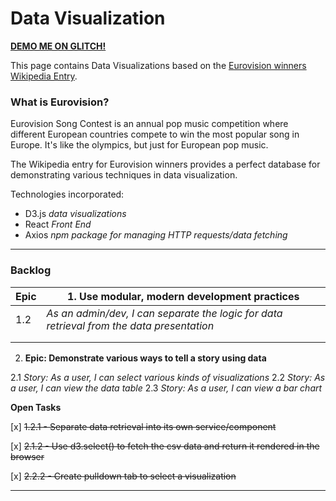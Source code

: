 # Data Visualization

[ **DEMO ME ON GLITCH!**](https://dataviz-with-react-and-d3.glitch.me)

This page contains Data Visualizations based on the [Eurovision winners Wikipedia Entry](https://en.wikipedia.org/wiki/List_of_Eurovision_Song_Contest_winners).

### What is Eurovision?

Eurovision Song Contest is an annual pop music competition where different European countries compete to win the most popular song in Europe.
It's like the olympics, but just for European pop music.

The Wikipedia entry for Eurovision winners provides a perfect database for demonstrating various techniques in data visualization.

Technologies incorporated:

- D3.js _data visualizations_
- React _Front End_
- Axios _npm package for managing HTTP requests/data fetching_

---

### Backlog

| Epic | 1. Use modular, modern development practices                                              |
| ---- | ----------------------------------------------------------------------------------------- |
| 1.2  | _As an admin/dev, I can separate the logic for data retrieval from the data presentation_ |
|      |                                                                                           |
|      |                                                                                           |

2. **Epic: Demonstrate various ways to tell a story using data**

2.1 _Story: As a user, I can select various kinds of visualizations_
2.2 _Story: As a user, I can view the data table_
2.3 _Story: As a user, I can view a bar chart_

**Open Tasks**

[x] ~~1.2.1 - Separate data retrieval into its own service/component~~

[x] ~~2.1.2 - Use d3.select() to fetch the csv data and return it rendered in the browser~~

[x] ~~2.2.2 - Create pulldown tab to select a visualization~~

---
